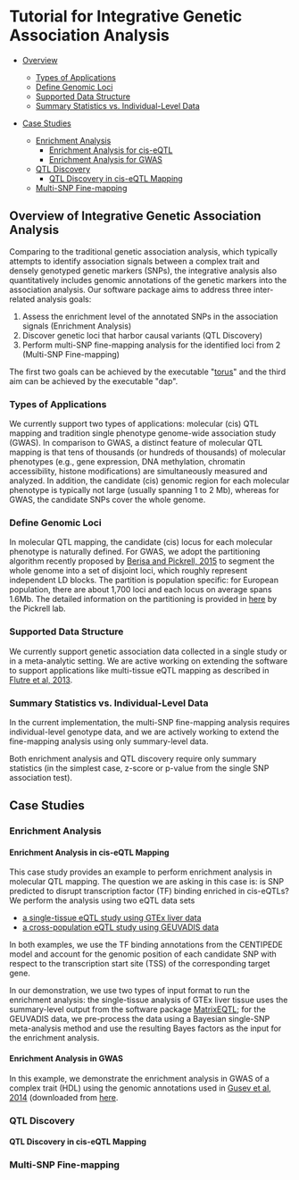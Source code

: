 # Tutorial for Integrative Genetic Association Analysis


* [Overview](#overview-of-integrative-genetic-association-analysis)
  * [Types of Applications](#types-of-applications)
  * [Define Genomic Loci](#define-genomic-loci)
  * [Supported Data Structure](#supported-data-structure)
  * [Summary Statistics vs. Individual-Level Data](#summary-statistics-vs-individual-level-data)

* [Case Studies](#case-studies)
  * [Enrichment Analysis](#enrichment-analysis)
    * [Enrichment Analysis for cis-eQTL](#enrichment-analysis-for-cis-eqtl)
    * [Enrichment Analysis for GWAS](#enrichment-analysis-for-gwas)
  * [QTL Discovery](#qtl-discovery)
    * [QTL Discovery in cis-eQTL Mapping](#qtl-discovery-in-cis-eqtl-mapping)
  * [Multi-SNP Fine-mapping](#multi-snp-fine-mapping)


## Overview of Integrative Genetic Association Analysis


Comparing to the traditional genetic association analysis, which typically attempts to identify association signals between a complex trait and densely genotyped genetic markers (SNPs), the integrative analysis also quantitatively includes genomic annotations of the genetic markers into the association analysis. Our software package aims to address three inter-related analysis goals:

1. Assess the enrichment level of the annotated SNPs in the association signals (Enrichment Analysis)
2. Discover genetic loci that harbor causal variants (QTL Discovery)
3. Perform multi-SNP fine-mapping analysis for the identified loci from 2 (Multi-SNP Fine-mapping)

The first two goals can be achieved by the executable "[torus](https://github.com/xqwen/torus/)" and the third aim can be achieved by the executable "dap". 



### Types of Applications

We currently support two types of applications: molecular (cis) QTL mapping and tradition single phenotype genome-wide association study (GWAS). In comparison to GWAS,  a distinct feature of molecular QTL mapping is that tens of thousands (or hundreds of thousands) of molecular phenotypes (e.g., gene expression, DNA methylation, chromatin accessibility, histone modifications) are simultaneously measured and analyzed. In addition, the candidate (cis) genomic region for each molecular phenotype is typically not large (usually spanning 1 to 2 Mb), whereas for GWAS, the candidate SNPs cover the whole genome. 


### Define Genomic Loci
In molecular QTL mapping, the candidate (cis) locus for each molecular phenotype is naturally defined. For GWAS, we adopt the partitioning algorithm recently proposed by [Berisa and Pickrell, 2015](http://bioinformatics.oxfordjournals.org/content/32/2/283) to segment the whole genome into a set of disjoint loci, which roughly represent independent LD blocks. The partition is population specific: for European population, there are about 1,700 loci and  each locus on average spans 1.6Mb. The detailed information on the partitioning is provided in [here](https://bitbucket.org/nygcresearch/ldetect) by the Pickrell lab.
 

### Supported Data Structure

We currently support genetic association data collected in a single study or in a meta-analytic setting. We are active working on extending the software to support applications like multi-tissue eQTL mapping as described in [Flutre et al, 2013](http://journals.plos.org/plosgenetics/article?id=10.1371/journal.pgen.1003486). 


### Summary Statistics vs. Individual-Level Data

In the current implementation, the multi-SNP fine-mapping analysis requires individual-level genotype data, and we are actively working to extend the fine-mapping analysis using only summary-level data.

Both enrichment analysis and QTL discovery require only summary statistics (in the simplest case, z-score or p-value from the single SNP association test). 


## Case Studies


### Enrichment Analysis 

#### Enrichment Analysis in cis-eQTL Mapping

This case study provides an example to perform enrichment analysis in molecular QTL mapping. The question we are asking in this case is: is SNP predicted to disrupt transcription factor (TF) binding enriched in cis-eQTLs? We perform the analysis using two eQTL data sets

* [a single-tissue eQTL study using GTEx liver data](enrichment/qtl/gtex_liver/)
* [a cross-population eQTL study using GEUVADIS data](enrichment/qtl/geuvadis/)

In both examples, we use the TF binding annotations from the CENTIPEDE model and account for the genomic position of each candidate SNP with respect to the transcription start site (TSS) of the corresponding target gene.

In our demonstration, we use two types of input format to run the enrichment analysis: the single-tissue analysis of GTEx liver tissue uses the summary-level output from the software package [MatrixEQTL](http://www.bios.unc.edu/research/genomic_software/Matrix_eQTL/); for the GEUVADIS data, we pre-process the data using a Bayesian single-SNP meta-analysis method and use the resulting Bayes factors as the input for the enrichment analysis. 

#### Enrichment Analysis in GWAS 

In this example, we demonstrate the enrichment analysis in GWAS of a complex trait (HDL) using the genomic annotations used in [Gusev et al, 2014](http://www.cell.com/ajhg/abstract/S0002-9297(14)00426-1) (downloaded from [here](https://data.broadinstitute.org/alkesgroup/ANNOTATIONS/). 


### QTL Discovery 

#### QTL Discovery in cis-eQTL Mapping



### Multi-SNP Fine-mapping
